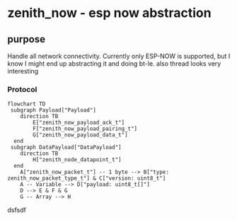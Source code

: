 # zenith_now - esp now abstraction

## purpose

Handle all network connectivity. Currently only ESP-NOW is supported, but I know I might end up abstracting it and doing bt-le. also thread looks very interesting

### Protocol

```mermaid
flowchart TD
 subgraph Payload["Payload"]
    direction TB
        E["zenith_now_payload_ack_t"]
        F["zenith_now_payload_pairing_t"]
        G["zenith_now_payload_data_t"]
  end
 subgraph DataPayload["DataPayload"]
    direction TB
        H["zenith_node_datapoint_t"]
  end
    A["zenith_now_packet_t"] -- 1 byte --> B["type: zenith_now_packet_type_t"] & C["version: uint8_t"]
    A -- Variable --> D["payload: uint8_t[]"]
    D --> E & F & G
    G -- Array --> H
```
dsfsdf
